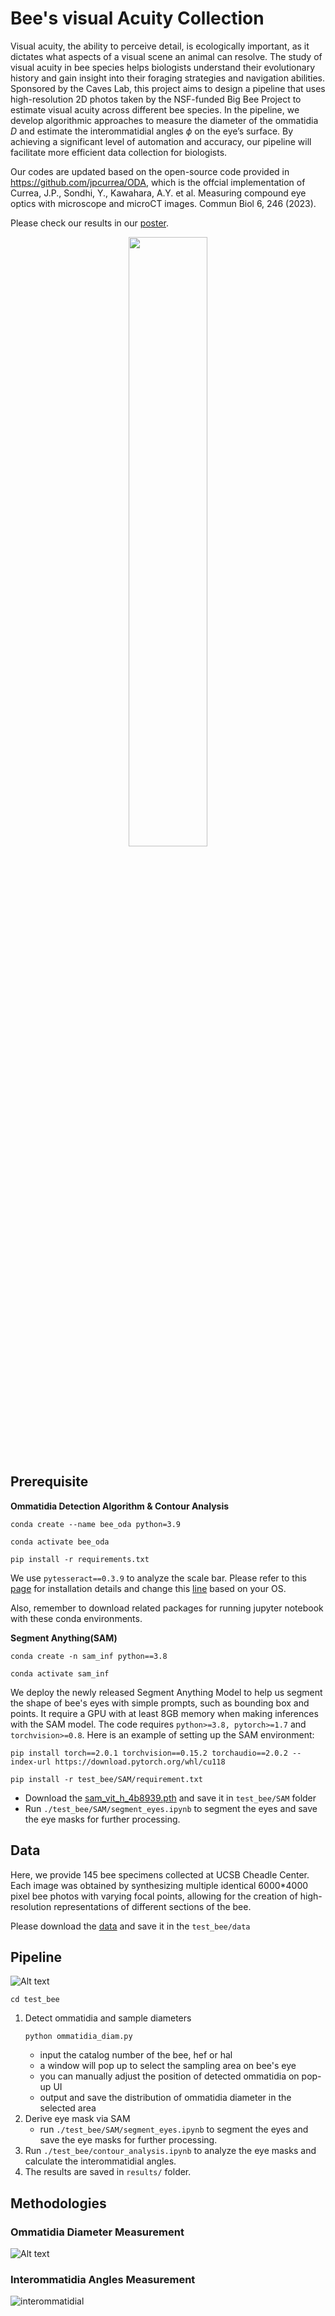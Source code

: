 # Bee's visual Acuity Collection

Visual acuity, the ability to perceive detail, is ecologically important, as it dictates what aspects of a visual scene an animal can resolve. The study of visual acuity in bee species helps biologists understand their evolutionary history and gain insight into their foraging strategies and navigation abilities. Sponsored by the Caves Lab, this project aims to design a pipeline that uses high-resolution 2D photos taken by the NSF-funded Big Bee Project to estimate visual acuity across different bee species. In the pipeline, we develop algorithmic approaches to measure the diameter of the ommatidia $D$ and estimate the interommatidial angles $\phi$ on the eyeʼs surface. By achieving a significant level of automation and accuracy, our pipeline will facilitate more efficient data collection for biologists.

Our codes are updated based on the open-source code provided in https://github.com/jpcurrea/ODA, which is the offcial implementation of Currea, J.P., Sondhi, Y., Kawahara, A.Y. et al. Measuring compound eye optics with microscope and microCT images. Commun Biol 6, 246 (2023).

Please check our results in our [poster](https://docs.google.com/presentation/d/15mhmS1tNokRFTDW90dSTaatf0L2uq_Fw_s_0KacIg5M/edit?usp=sharing).

<div align="center">
  <img src="pics/visual_acuity.png" width="50%">
</div>


## Prerequisite  
__Ommatidia Detection Algorithm & Contour Analysis__

```
conda create --name bee_oda python=3.9
```
```
conda activate bee_oda
```
```
pip install -r requirements.txt
```
We use `pytesseract==0.3.9` to analyze the scale bar. Please refer to this [page](https://github.com/h/pytesseract) for installation details and change this [line](https://github.com/xwang112358/bee_oda_caves/blob/24cd37c887c68cfc14238506414d311b841d7805/test_bee/funcs.py#L13) based on your OS.

Also, remember to download related packages for running jupyter notebook with these conda environments.

__Segment Anything(SAM)__

```
conda create -n sam_inf python==3.8
```
```
conda activate sam_inf
```

We deploy the newly released Segment Anything Model to help us segment the shape of bee's eyes with simple prompts, such as bounding box and points. It require a GPU with at least 8GB memory when making inferences with the SAM model. The code requires `python>=3.8, pytorch>=1.7` and `torchvision>=0.8`. Here is an example of setting up the SAM environment:

```
pip install torch==2.0.1 torchvision==0.15.2 torchaudio==2.0.2 --index-url https://download.pytorch.org/whl/cu118
```

```
pip install -r test_bee/SAM/requirement.txt
```


- Download the [sam_vit_h_4b8939.pth](https://github.com/facebookresearch/segment-anything#model-checkpoints) and save it in `test_bee/SAM` folder
- Run `./test_bee/SAM/segment_eyes.ipynb` to segment the eyes and save the eye masks for further processing.

## Data 

Here, we provide 145 bee specimens collected at UCSB Cheadle Center. Each image was obtained by synthesizing multiple identical 6000*4000 pixel bee photos with varying focal points, allowing for the creation of high-resolution representations of different sections of the bee.

Please download the [data](https://drive.google.com/drive/folders/1Z8RyyXIZXyFs5L62kqnhB2llLOla0NY2?usp=sharing) and save it in the `test_bee/data` 
## Pipeline 

![Alt text](pics/pipeline.png)

```
cd test_bee
```
1. Detect ommatidia and sample diameters 
   ```
   python ommatidia_diam.py
   ```
   - input the catalog number of the bee, hef or hal
   - a window will pop up to select the sampling area on bee's eye
   - you can manually adjust the position of detected ommatidia on pop-up UI
   - output and save the distribution of ommatidia diameter in the selected area
2. Derive eye mask via SAM
   - run `./test_bee/SAM/segment_eyes.ipynb` to segment the eyes and save the eye masks for further processing.
3. Run `./test_bee/contour_analysis.ipynb` to analyze the eye masks and calculate the interommatidial angles.
4. The results are saved in `results/` folder.




## Methodologies


### Ommatidia Diameter Measurement 

![Alt text](pics/oda.png)

<!-- ![Alt text](pics/c2edaca972a2caedffecf1a0a24e756.png) -->

### Interommatidia Angles Measurement 

![interommatidial](pics/contour_analysis.png)
